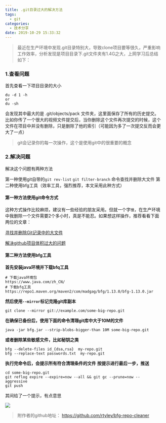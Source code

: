 ```yaml
---
title: .git目录过大的解决方法
tags:
  - git
categories:
  - 技术分享
date: 2019-10-29 15:33:32
---
```


> 最近在生产环境中发现.git目录特别大，导致clone项目要等很久，严重影响工作效率，分析发现是项目目录下.git文件夹有1.4G之大，上网学习后总结如下：

<!-- more -->
### 1.查看问题

首先查看一下项目目录的大小

```
du -d 1 -h
or
du -sh
```

会发现其中最大的是 .git/objects/pack 文件夹，这里面保存了所有的历史提交。比如你传了一个很大的视频文件提交后，当你删除这个文件再次提交的时候，这个文件在项目中并没有删除，只是删除了他的索引（可能因为多了一次提交反而会更大了一点）

>  git会记录你的每一次操作，这个是使用git中的很重要的概念 

### 2.解决问题

解决这个问题有两种方法

第一种使用git自带的`git rev-list` `git filter-branch` 命令查找并删除大文件
第二种使用bfg工具（效率工具，强烈推荐，本文采用此种方式）

#### 第一种方法使用git命令方式

这种方式操作比较麻烦，建议有一些经验的朋友采用。但就一个字`慢`，在生产环境中我删除一个文件需要2个多小时，真是不能忍。如果想这样操作，推荐看看下面两位的文章：

[寻找并删除Git记录中的大文件]( https://harttle.land/2016/03/22/purge-large-files-in-gitrepo.html )

[解决github项目体积过大的问题]( https://juejin.im/post/5ce5043c518825240245beb7 )

#### 第二种方法使用bfg工具

**首先安装java环境并下载bfq工具**

```
# 下载java环境包
https://www.java.com/zh_CN/
# 下载bfq工具
https://repo1.maven.org/maven2/com/madgag/bfg/1.13.0/bfg-1.13.0.jar
```
**然后使用`--mirror`标记克隆git库副本**

```
git clone --mirror git://example.com/some-big-repo.git
```
**在确保已备份后，使用下面的命令清理git库中大于10M的文件**

```
java -jar bfg.jar --strip-blobs-bigger-than 10M some-big-repo.git
```
**或者删除某些敏感文件，比如秘钥之类**

```
bfg --delete-files id_{dsa,rsa}  my-repo.git
bfg --replace-text passwords.txt  my-repo.git
```
**执行完命令后，会提示所有符合清理条件的文件**
**按提示进行最后一步，推送**

```
cd some-big-repo.git
git reflog expire --expire=now --all && git gc --prune=now --aggressive
git push
```

其间给了一个提示，有点意思

![](https://s3-cn-east-1.qiniucs.com/jiebaiyou-blog/let.png?X-Amz-Algorithm=AWS4-HMAC-SHA256&X-Amz-Credential=LW523SRVcyaYd2iOH9tpm7pW0k-XMECg4kT6rYFt%2F20191029%2Fcn-east-1%2Fs3%2Faws4_request&X-Amz-Date=20191029T084223Z&X-Amz-Expires=1200&X-Amz-Signature=0f67019e4a3c25eecce5b5dc35ab9f8de1250fbe2081488847baa48cdca1e262&X-Amz-SignedHeaders=host)



> 附作者的github地址： https://github.com/rtyley/bfg-repo-cleaner 

